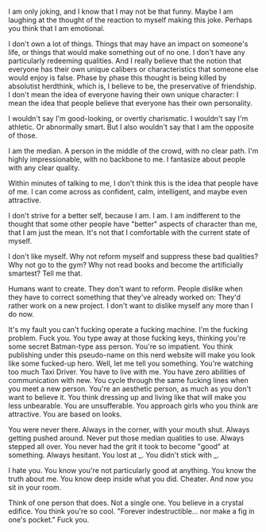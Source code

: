 I am only joking, and I know that I may not be that funny. Maybe I am laughing at the thought of the reaction to myself making this joke. Perhaps you think that I am 
emotional. 

I don't own a lot of things. Things that may have an impact on someone's life, or things that would make something out of no one. I don't have any particularly redeeming
qualities. And I really believe that the notion that everyone has their own unique calibers or characteristics that someone else would enjoy is false. Phase by phase 
this thought is being killed by absolutist herdthink, which is, I believe to be, the preservative of friendship. I don't mean the idea of everyone having their own unique 
character: I mean the idea that people believe that everyone has their own personality.

I wouldn't say I'm good-looking, or overtly charismatic. I wouldn't say I'm athletic. Or abnormally smart. But I also wouldn't say that I am the opposite of those.

I am the median. A person in the middle of the crowd, with no clear path. I'm highly impressionable, with no backbone to me. I fantasize about people with any clear quality.

Within minutes of talking to me, I don't think this is the idea that people have of me. I can come across as confident, calm, intelligent, and maybe even attractive.

I don't strive for a better self, because I am. I am. I am indifferent to the thought that some other people have "better" aspects of character
than me, that I am just the mean. It's not that I comfortable with the current state of myself.

I don't like myself. Why not reform myself and suppress these bad qualities? Why not go to the gym? Why not read books and become the artificially smartest? Tell me that.

Humans want to create. They don't want to reform. People dislike when they have to correct something that they've already worked on: They'd rather work on a new project. 
I don't want to dislike myself any more than I do now.

It's my fault you can't fucking operate a fucking machine. I'm the fucking problem. Fuck you. You type away at those fucking keys, thinking you're some secret Batman-type
ass person. You're so impatient. You think publishing under this pseudo-name on this nerd website will make you look like some fucked-up hero. Well, let me tell you 
something. You're watching too much Taxi Driver. You have to live with me. You have zero abilities of communication with new. You cycle through the same fucking lines
when you meet a new person. You're an aesthetic person, as much as you don't want to believe it. You think dressing up and living like that will make you less unbearable.
You are unsufferable. You approach girls who you think are attractive. You are based on looks.

You were never there. Always in the corner, with your mouth shut. Always getting pushed around. Never put those median qualities to use. Always stepped all over. You never
had the grit it took to become "good" at something. Always hesitant. You lost at _. You didn't stick with _.

I hate you. You know you're not particularly good at anything. You know the truth about me. You know deep inside what you did. Cheater. And now you sit in your room.

Think of one person that does. Not a single one. You believe in a crystal edifice. You think you're so cool. "Forever indestructible... nor make a fig in one's pocket." Fuck you.
